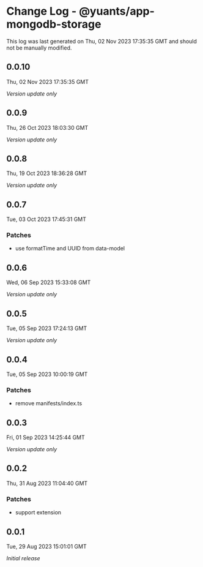 # Change Log - @yuants/app-mongodb-storage

This log was last generated on Thu, 02 Nov 2023 17:35:35 GMT and should not be manually modified.

## 0.0.10
Thu, 02 Nov 2023 17:35:35 GMT

_Version update only_

## 0.0.9
Thu, 26 Oct 2023 18:03:30 GMT

_Version update only_

## 0.0.8
Thu, 19 Oct 2023 18:36:28 GMT

_Version update only_

## 0.0.7
Tue, 03 Oct 2023 17:45:31 GMT

### Patches

- use formatTime and UUID from data-model

## 0.0.6
Wed, 06 Sep 2023 15:33:08 GMT

_Version update only_

## 0.0.5
Tue, 05 Sep 2023 17:24:13 GMT

_Version update only_

## 0.0.4
Tue, 05 Sep 2023 10:00:19 GMT

### Patches

- remove manifests/index.ts

## 0.0.3
Fri, 01 Sep 2023 14:25:44 GMT

_Version update only_

## 0.0.2
Thu, 31 Aug 2023 11:04:40 GMT

### Patches

- support extension

## 0.0.1
Tue, 29 Aug 2023 15:01:01 GMT

_Initial release_

